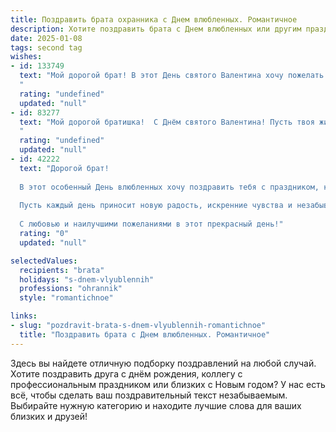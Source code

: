 ```yaml
---
title: Поздравить брата охранника с Днем влюбленных. Романтичное
description: Хотите поздравить брата с Днем влюбленных или другим праздником? Наш ИИ создаст незабываемое поздравление, а вы обязательно выделитесь среди других.  
date: 2025-01-08
tags: second tag
wishes:
- id: 133749
  text: "Мой дорогой брат! В этот День святого Валентина хочу пожелать тебе самого большого и светлого чувства – настоящей любви. Пусть твоя жизнь будет полна романтики, нежности и взаимного уважения.  Пусть сердце твоё бьётся только для одной, единственной,  и пусть эта любовь будет твоей надёжной крепостью, которую не смогут поколебать никакие невзгоды.  С праздником, братишка!
  "
  rating: "undefined"
  updated: "null"
- id: 83277
  text: "Мой дорогой братишка!  С Днём святого Валентина! Пусть твоя жизнь, как и твоя бдительная служба, будет полна любви и нежности.  Пусть сердце твоё, хранящее покой других, само найдёт свой собственный, тихий и счастливый причал.  Желаю тебе океана чувств, ярких эмоций и бесконечного счастья с любимой!
  "
  rating: "undefined"
  updated: "null"
- id: 42222
  text: "Дорогой брат!
  
  В этот особенный День влюбленных хочу поздравить тебя с праздником, который наполняет сердца светом и теплом. Ты, как истинный охранник не только на службе, но и в жизни, охраняешь самые важные моменты любви и нежности. Пусть в твоем сердце живет только счастье, а рядом всегда будет верная и любящая душа.
  
  Пусть каждый день приносит новую радость, искренние чувства и незабываемые мгновения. Желаю, чтобы любовь окутала тебя, как нежный плед, согревая своим теплом!
  
  С любовью и наилучшими пожеланиями в этот прекрасный день!"
  rating: "0"
  updated: "null"

selectedValues:
  recipients: "brata"
  holidays: "s-dnem-vlyublennih"
  professions: "ohrannik"
  style: "romantichnoe"

links:
- slug: "pozdravit-brata-s-dnem-vlyublennih-romantichnoe"
  title: "Поздравить брата с Днем влюбленных. Романтичное"
---
```


Здесь вы найдете отличную подборку поздравлений на любой случай. 
Хотите поздравить друга с днём рождения, коллегу с профессиональным праздником или близких с Новым годом? У нас есть всё, чтобы сделать ваш поздравительный текст незабываемым. Выбирайте нужную категорию и находите лучшие слова для ваших близких и друзей!
